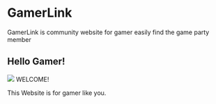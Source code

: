 # GamerLink
GamerLink is community website for gamer easily find the game party member

## Hello Gamer!
<img src="https://capsule-render.vercel.app/api?type=waving&color=auto&height=200&section=header&text=GamerLink&fontSize=90" />
WELCOME!

This Website is for gamer like you.

